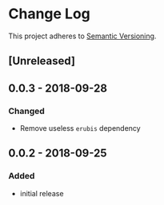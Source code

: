 # Change Log
This project adheres to [Semantic Versioning](http://semver.org/).

## [Unreleased]

## 0.0.3 - 2018-09-28
### Changed

- Remove useless `erubis` dependency

## 0.0.2 - 2018-09-25
### Added
- initial release
